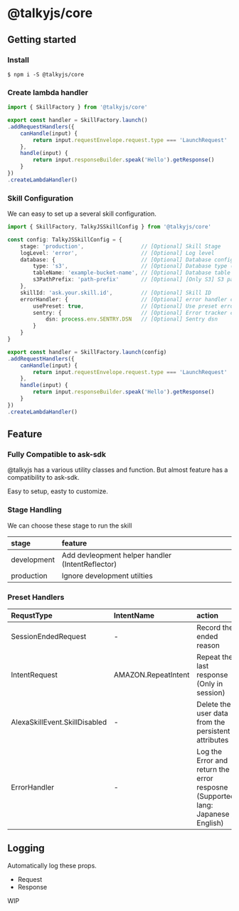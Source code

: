 
# @talkyjs/core

## Getting started

### Install

```
$ npm i -S @talkyjs/core
```

### Create lambda handler

```typescript
import { SkillFactory } from '@talkyjs/core'

export const handler = SkillFactory.launch()
.addRequestHandlers({
    canHandle(input) {
        return input.requestEnvelope.request.type === 'LaunchRequest'
    },
    handle(input) {
        return input.responseBuilder.speak('Hello').getResponse()
    }
})
.createLambdaHandler()
```

### Skill Configuration

We can easy to set up a several skill configuration.

```typescript
import { SkillFactory, TalkyJSSkillConfig } from '@talkyjs/core'

const config: TalkyJSSkillConfig = {
    stage: 'production',                  // [Optional] Skill Stage
    logLevel: 'error',                    // [Optional] Log level
    database: {                           // [Optional] Database configuration
        type: 's3',                       // [Optional] Database type (none / s3 / dynamodb)
        tableName: 'example-bucket-name', // [Optional] Database table name
        s3PathPrefix: 'path-prefix'       // [Optional] [Only S3] S3 path prefix
    },
    skillId: 'ask.your.skill.id',         // [Optional] Skill ID
    errorHandler: {                       // [Optional] error handler configurations
        usePreset: true,                  // [Optional] Use preset error handler
        sentry: {                         // [Optional] Error tracker configuration (sentry)
            dsn: process.env.SENTRY.DSN   // [Optional] Sentry dsn
        }
    }
}

export const handler = SkillFactory.launch(config)
.addRequestHandlers({
    canHandle(input) {
        return input.requestEnvelope.request.type === 'LaunchRequest'
    },
    handle(input) {
        return input.responseBuilder.speak('Hello').getResponse()
    }
})
.createLambdaHandler()

```

## Feature

### Fully Compatible to ask-sdk

@talkyjs has a various utility classes and function.
But almost feature has a compatibility to ask-sdk.

Easy to setup, easty to customize.

### Stage Handling

We can choose these stage to run the skill

|stage|feature|
|:--|:--|
|development| Add devleopment helper handler (IntentReflector) |
|production | Ignore development utilties |

### Preset Handlers

|RequstType|IntentName|action|
|:--|:--|:--|
| SessionEndedRequest | - | Record the ended reason |
| IntentRequest | AMAZON.RepeatIntent | Repeat the last response (Only in session) |
| AlexaSkillEvent.SkillDisabled | - | Delete the user data from the persistent attributes |
| ErrorHandler | - | Log the Error and return the error resposne (Supported lang: Japanese / English) |

## Logging
Automatically log these props.

- Request
- Response

WIP